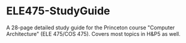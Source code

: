 # ELE475-StudyGuide
A 28-page detailed study guide for the Princeton course "Computer Architecture" (ELE 475/COS 475). Covers most topics in H&amp;P5 as well.
